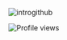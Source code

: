 ![introgithub](https://user-images.githubusercontent.com/55932474/162588644-41e6c019-3f5d-4f67-8754-8955e767fb59.png)

![Profile views](https://gpvc.arturio.dev/ronpysui)  



